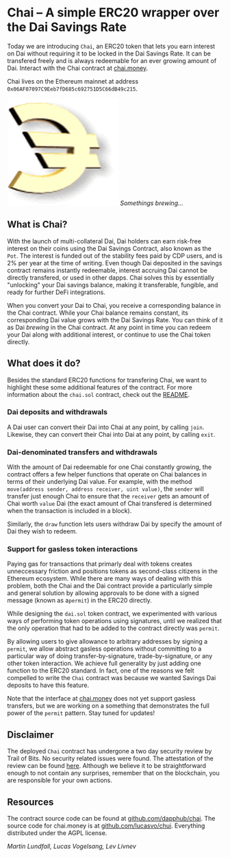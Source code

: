 # Chai – A simple ERC20 wrapper over the Dai Savings Rate

Today we are introducing `Chai`, an ERC20 token that lets you earn interest on Dai without requiring it to be locked in the Dai Savings Rate. It can be transfered freely and is always redeemable for an ever growing amount of Dai. Interact with the Chai contract at [chai.money](https://chai.money).

Chai lives on the Ethereum mainnet at address `0x06AF07097C9Eeb7fD685c692751D5C66dB49c215`.

![](favicon.gif)
_Somethings brewing..._

## What is Chai?
With the launch of multi-collateral Dai, Dai holders can earn risk-free interest on their coins using the Dai Savings Contract, also known as the `Pot`. The interest is funded out of the stability fees paid by CDP users, and is 2% per year at the time of writing. Even though Dai deposited in the savings contract remains instantly redeemable, interest accruing Dai cannot be directly transfered, or used in other dapps. Chai solves this by essentially "unlocking" your Dai savings balance, making it transferable, fungible, and ready for further DeFi integrations.

When you convert your Dai to Chai, you receive a corresponding balance in the Chai contract. While your Chai balance remains constant, its corresponding Dai value grows with the Dai Savings Rate. You can think of it as Dai *brewing* in the Chai contract. At any point in time you can redeem your Dai along with additional interest, or continue to use the Chai token directly.

## What does it do?

Besides the standard ERC20 functions for transfering Chai, we want to highlight these some additional features of the contract. For more information about the `chai.sol` contract, check out the [README](https://github.com/dapphub/chai).

### Dai deposits and withdrawals

A Dai user can convert their Dai into Chai at any point, by calling `join`. Likewise, they can convert their Chai into Dai at any point, by calling `exit`.

### Dai-denominated transfers and withdrawals

With the amount of Dai redeemable for one Chai constantly growing, the contract offers a few helper functions that operate on Chai balances in terms of their underlying Dai value.
For example, with the method `move(address sender, address receiver, uint value)`, the `sender` will transfer just enough Chai to ensure that the `receiver` gets an amount of Chai worth `value` Dai (the exact amount of Chai transfered is determined when the transaction is included in a block).

Similarly, the `draw` function lets users withdraw Dai by specify the amount of Dai they wish to redeem.

### Support for gasless token interactions

Paying gas for transactions that primarly deal with tokens creates unneccessary friction and positions tokens as second-class citizens in the Ethereum ecosystem. While there are many ways of dealing with this problem, both the Chai and the Dai contract provide a particularly simple and general solution by allowing approvals to be done with a signed message (known as a`permit`) in the ERC20 directly.

While designing the `dai.sol` token contract, we experimented with various ways of performing token operations using signatures, until we realized that the only operation that had to be added to the contract directly was `permit`.

By allowing users to give allowance to arbitrary addresses by signing a `permit`, we allow abstract gasless operations without committing to a particular way of doing transfer-by-signature, trade-by-signature, or any other token interaction. We achieve full generality by just adding one function to the ERC20 standard. In fact, one of the reasons we felt compelled to write the `Chai` contract was because we wanted Savings Dai deposits to have this feature.

Note that the interface at [chai.money](https://chai.money) does not yet support gasless transfers, but we are working on a something that demonstrates the full power of the `permit` pattern. Stay tuned for updates!

## Disclaimer

The deployed `Chai` contract has undergone a two day security review by Trail of Bits. No security related issues were found. The attestation of the review can be found [here](./Trail_Of_Bits-Letter_of_Attestation_Chai.pdf). Although we believe it to be straightforward enough to not contain any surprises, remember that on the blockchain, you are responsible for your own actions.

## Resources
The contract source code can be found at [github.com/dapphub/chai](https://github.com/dapphub/chai).
The source code for chai.money is at [github.com/lucasvo/chui](https://github.com/lucasvo/chui).
Everything distributed under the AGPL license.


*Martin Lundfall, Lucas Vogelsang, Lev Livnev*
